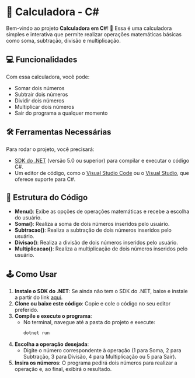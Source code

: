 # 🧮 Calculadora - C#

Bem-vindo ao projeto **Calculadora em C#**! 🚀 Essa é uma calculadora simples e interativa que permite realizar operações matemáticas básicas como soma, subtração, divisão e multiplicação.

## 💻 Funcionalidades

Com essa calculadora, você pode:
- Somar dois números
- Subtrair dois números
- Dividir dois números
- Multiplicar dois números
- Sair do programa a qualquer momento

## 🛠️ Ferramentas Necessárias

Para rodar o projeto, você precisará:
- [SDK do .NET](https://dotnet.microsoft.com/download) (versão 5.0 ou superior) para compilar e executar o código C#.
- Um editor de código, como o [Visual Studio Code](https://code.visualstudio.com/) ou o [Visual Studio](https://visualstudio.microsoft.com/), que oferece suporte para C#.

## 🧩 Estrutura do Código

- **Menu()**: Exibe as opções de operações matemáticas e recebe a escolha do usuário.
- **Soma()**: Realiza a soma de dois números inseridos pelo usuário.
- **Subtracao()**: Realiza a subtração de dois números inseridos pelo usuário.
- **Divisao()**: Realiza a divisão de dois números inseridos pelo usuário.
- **Multiplicacao()**: Realiza a multiplicação de dois números inseridos pelo usuário.

## 🕹️ Como Usar

1. **Instale o SDK do .NET**: Se ainda não tem o SDK do .NET, baixe e instale a partir do link [aqui](https://dotnet.microsoft.com/download).
2. **Clone ou baixe este código**: Copie e cole o código no seu editor preferido.
3. **Compile e execute o programa**:
   - No terminal, navegue até a pasta do projeto e execute: 
     ```bash
     dotnet run
     ```
4. **Escolha a operação desejada**:
   - Digite o número correspondente à operação (1 para Soma, 2 para Subtração, 3 para Divisão, 4 para Multiplicação ou 5 para Sair).
5. **Insira os números**: O programa pedirá dois números para realizar a operação e, ao final, exibirá o resultado.
